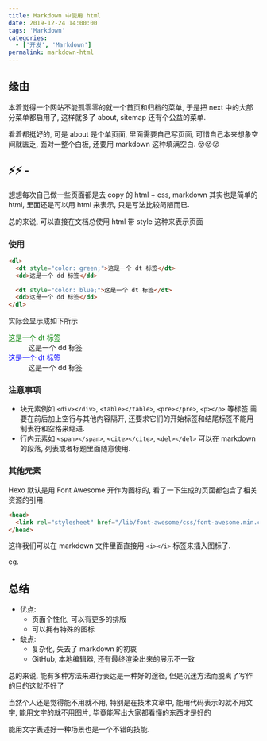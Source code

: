 ```yaml
---
title: Markdown 中使用 html
date: 2019-12-24 14:00:00
tags: 'Markdown'
categories:
  - ['开发', 'Markdown']
permalink: markdown-html
---
```


## <i class="fa fa-bomb" aria-hidden="true"></i> 缘由

本着觉得一个网站不能孤零零的就一个首页和归档的菜单, 于是把 next 中的大部分菜单都启用了, 这样就多了 about, sitemap 还有个公益的菜单.

看着都挺好的, 可是 about 是个单页面, 里面需要自己写页面, 可惜自己本来想象空间就匮乏, 面对一整个白板, 还要用 markdown 这种填满空白. :dizzy_face::dizzy_face::dizzy_face:

<!-- more -->

## :zap::zap: -

想想每次自己做一些页面都是去 copy 的 html + css, markdown 其实也是简单的 html, 里面还是可以用 html 来表示, 只是写法比较简陋而已.

总的来说, 可以直接在文档总使用 html 带 style 这种来表示页面

### 使用

```html
<dl>
  <dt style="color: green;">这是一个 dt 标签</dt>
  <dd>这是一个 dd 标签</dd>

  <dt style="color: blue;">这是一个 dt 标签</dt>
  <dd>这是一个 dd 标签</dd>
</dl>
```

实际会显示成如下所示

<dl>
  <dt style="color: green;">这是一个 dt 标签</dt>
  <dd>这是一个 dd 标签</dd>

  <dt style="color: blue;">这是一个 dt 标签</dt>
  <dd>这是一个 dd 标签</dd>
</dl>

### 注意事项

* 块元素例如 `<div></div>`, `<table></table>`, `<pre></pre>`, `<p></p>` 等标签
  需要在前后加上空行与其他内容隔开, 还要求它们的开始标签和结尾标签不能用制表符和空格来缩进.
* 行内元素如 `<span></span>`, `<cite></cite>`, `<del></del>` 可以在 markdown 的段落, 列表或者标题里面随意使用.

### 其他元素

Hexo 默认是用 Font Awesome 开作为图标的, 看了一下生成的页面都包含了相关资源的引用.

```html
<head>
  <link rel="stylesheet" href="/lib/font-awesome/css/font-awesome.min.css">
</head>
```

这样我们可以在 markdown 文件里面直接用 `<i></i>` 标签来插入图标了.

eg. <i class="fa fa-spin fa-bug" aria-hidden="true"></i>
    <i class="fa fa-spin fa-refresh" aria-hidden="true"></i>

## 总结

* 优点:
  * 页面个性化, 可以有更多的排版
  * 可以拥有特殊的图标
* 缺点:
  * 复杂化, 失去了 markdown 的初衷
  * GitHub, 本地编辑器, 还有最终渲染出来的展示不一致

总的来说, 能有多种方法来进行表达是一种好的途径, 但是沉迷方法而脱离了写作的目的这就不好了

当然个人还是觉得能不用就不用, 特别是在技术文章中, 能用代码表示的就不用文字, 能用文字的就不用图片, 毕竟能写出大家都看懂的东西才是好的

能用文字表述好一种场景也是一个不错的技能.
